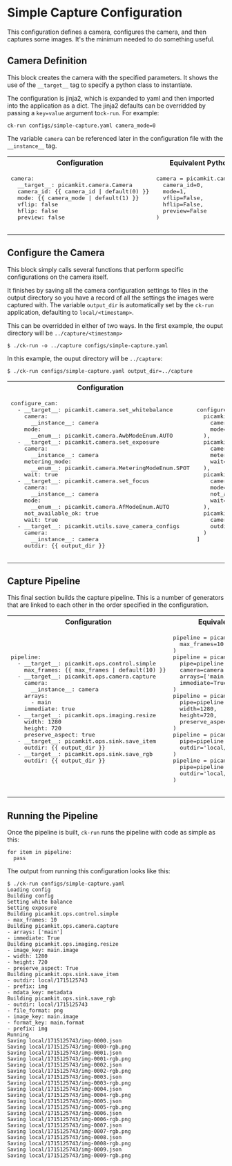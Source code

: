 # Simple Capture Configuration

This configuration defines a camera, configures the camera, and then captures some images. It's 
the minimum needed to do something useful.

## Camera Definition

This block creates the camera with the specified parameters. It shows the use of the `__target__` tag
to specify a python class to instantiate. 

The configuration is jinja2, which is expanded to yaml and then imported into the application as 
a dict. The jinja2 defaults can be overridded by passing a `key=value` argument to`ck-run`. For example:

    ck-run configs/simple-capture.yaml camera_mode=0

The variable `camera` can be referenced later in the configuration file with the `__instance__` tag.

<table>
  <tr>
    <th>Configuration</th>
    <th>Equivalent Python Code</th>
  </tr>
  <tr>
    <td><pre>
camera:
  __target__: picamkit.camera.Camera
  camera_id: {{ camera_id | default(0) }}
  mode: {{ camera_mode | default(1) }}
  vflip: false
  hflip: false
  preview: false
    </pre></td>
    <td><pre>
camera = picamkit.camera.Camera(
  camera_id=0,
  mode=1,
  vflip=False,
  hflip=False,
  preview=False
)
    </pre></td>
  </tr>
</table>


## Configure the Camera

This block simply calls several functions that perform specific configurations on the
camera itself. 

It finishes by saving all the camera configuration settings to files in the output directory 
so you have a record of all the settings the images were captured with. The variable
`output_dir` is automatically set by the `ck-run` application, defaulting to `local/<timestamp>`. 

This can be overridded in either of two ways. In the first example, the ouput directory
will be `../capture/<timestamp>`

    $ ./ck-run -o ../capture configs/simple-capture.yaml

In this example, the ouput directory will be `../capture`:

    $ ./ck-run configs/simple-capture.yaml output_dir=../capture


<table>
  <tr>
    <th>Configuration</th>
    <th>Equivalent Python Code</th>
  </tr>
  <tr>
    <td><pre>
configure_cam:
  - __target__: picamkit.camera.set_whitebalance
    camera:
      __instance__: camera
    mode:
      __enum__: picamkit.camera.AwbModeEnum.AUTO
  - __target__: picamkit.camera.set_exposure
    camera:
      __instance__: camera
    metering_mode:
      __enum__: picamkit.camera.MeteringModeEnum.SPOT
    wait: true
  - __target__: picamkit.camera.set_focus
    camera:
      __instance__: camera
    mode:
      __enum__: picamkit.camera.AfModeEnum.AUTO
    not_available_ok: true
    wait: true
  - __target__: picamkit.utils.save_camera_configs
    camera:
      __instance__: camera
    outdir: {{ output_dir }}
    </pre></td>
    <td><pre>
configure_cam = [
  picamkit.camera.set_whitebalance(
    camera=camera,
    mode=picamkit.camera.AwbModeEnum.AUTO
  ),
  picamkit.camera.set_exposure(
    camera=camera,
    metering_mode=picamkit.camera.MeteringModeEnum.SPOT,
    wait=True
  ),
  picamkit.camera.set_focus(
    camera=camera,
    mode=picamkit.camera.AfModeEnum.AUTO,
    not_available_ok=True,
    wait=True
  ),
  picamkit.utils.save_camera_configs(
    camera=camera,
    outdir='local/1715125743'
  )
]
    </pre></td>
  </tr>
</table>


## Capture Pipeline

This final section builds the capture pipeline. This is a number of generators that are linked 
to each other in the order specified in the configuration.

<table>
  <tr>
    <th>Configuration</th>
    <th>Equivalent Python Code</th>
  </tr>
  <tr>
    <td><pre>
pipeline:
  - __target__: picamkit.ops.control.simple
    max_frames: {{ max_frames | default(10) }}
  - __target__: picamkit.ops.camera.capture
    camera:
      __instance__: camera
    arrays:
      - main
    immediate: true
  - __target__: picamkit.ops.imaging.resize
    width: 1280
    height: 720
    preserve_aspect: true
  - __target__: picamkit.ops.sink.save_item
    outdir: {{ output_dir }}
  - __target__: picamkit.ops.sink.save_rgb
    outdir: {{ output_dir }}
    </pre></td>
    <td><pre>
pipeline = picamkit.ops.control.simple(
  max_frames=10
)
pipeline = picamkit.ops.camera.capture(
  pipe=pipeline, 
  camera=camera, 
  arrays=['main], 
  immediate=True
)
pipeline = picamkit.ops.imaging.resize(
  pipe=pipeline,
  width=1280,
  height=720,
  preserve_aspect=True
)
pipeline = picamkit.ops.sink.save_item(
  pipe=pipeline,
  outdir='local/1715125743'
)
pipeline = picamkit.ops.sink.save_rgb(
  pipe=pipeline,
  outdir='local/1715125743'
)
    </pre></td>
  </tr>
</table>

## Running the Pipeline

Once the pipeline is built, `ck-run` runs the pipeline with code as simple as this:

    for item in pipeline:
      pass

The output from running this configuration looks like this:

    $ ./ck-run configs/simple-capture.yaml 
    Loading config
    Building config
    Setting white balance
    Setting exposure
    Building picamkit.ops.control.simple
    - max_frames: 10
    Building picamkit.ops.camera.capture
    - arrays: ['main']
    - immediate: True
    Building picamkit.ops.imaging.resize
    - image_key: main.image
    - width: 1280
    - height: 720
    - preserve_aspect: True
    Building picamkit.ops.sink.save_item
    - outdir: local/1715125743
    - prefix: img
    - mdata_key: metadata
    Building picamkit.ops.sink.save_rgb
    - outdir: local/1715125743
    - file_format: png
    - image_key: main.image
    - format_key: main.format
    - prefix: img
    Running
    Saving local/1715125743/img-0000.json
    Saving local/1715125743/img-0000-rgb.png
    Saving local/1715125743/img-0001.json
    Saving local/1715125743/img-0001-rgb.png
    Saving local/1715125743/img-0002.json
    Saving local/1715125743/img-0002-rgb.png
    Saving local/1715125743/img-0003.json
    Saving local/1715125743/img-0003-rgb.png
    Saving local/1715125743/img-0004.json
    Saving local/1715125743/img-0004-rgb.png
    Saving local/1715125743/img-0005.json
    Saving local/1715125743/img-0005-rgb.png
    Saving local/1715125743/img-0006.json
    Saving local/1715125743/img-0006-rgb.png
    Saving local/1715125743/img-0007.json
    Saving local/1715125743/img-0007-rgb.png
    Saving local/1715125743/img-0008.json
    Saving local/1715125743/img-0008-rgb.png
    Saving local/1715125743/img-0009.json
    Saving local/1715125743/img-0009-rgb.png

